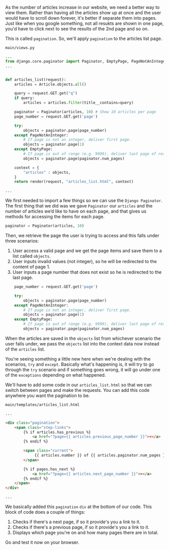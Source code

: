 As the number of articles increase in our website, we need a better way to view them. Rather than having all the articles show up at once and the user would have to scroll down forever, it's better if separate them into pages. Just like when you google something, not all resukts are shown in one page, you'd have to click next to see the results of the 2nd page and so on. 

This is called `pagination`. So, we'll apply `pagination` to the articles list page.

`main/views.py`
```python
...
from django.core.paginator import Paginator, EmptyPage, PageNotAnInteger
...


def articles_list(request):
    articles = Article.objects.all()

    query = request.GET.get("q")
    if query:
        articles = articles.filter(title__contains=query)

    paginator = Paginator(articles, 10) # Show 10 articles per page
	page_number = request.GET.get('page')

	try:
		objects = paginator.page(page_number)
	except PageNotAnInteger:
		# If page is not an integer, deliver first page.
		objects = paginator.page(1)
	except EmptyPage:
		# If page is out of range (e.g. 9999), deliver last page of results.
		objects = paginator.page(paginator.num_pages)

    context = {
        "articles" : objects,
    }
    return render(request, "articles_list.html", context)

...


```

We first needed to import a few things so we can use the `Django Paginator`. The first thing that we did was we gave `Paginator` our `articles` and the number of articles we’d like to have on each page, and that gives us methods for accessing the items for each page. 
```python
paginator = Paginator(articles, 10)
```

Then, we retrieve the page the user is trying to access and this falls under three scenarios:

1. User access a valid page and we get the page items and save them to a list called `objects`.
2. User inputs invalid values (not integer), so he will be redirected to the content of page 1.
3. User inputs a page number that does not exist so he is redirected to the last page.
```python
	page_number = request.GET.get('page')

	try:
		objects = paginator.page(page_number)
	except PageNotAnInteger:
		# If page is not an integer, deliver first page.
		objects = paginator.page(1)
	except EmptyPage:
		# If page is out of range (e.g. 9999), deliver last page of results.
		objects = paginator.page(paginator.num_pages)
```

When the articles are saved in the `objects` list from whichever scenario the user falls under, we pass the `objects` list into the context data now instead of the `articles` list.

You're seeing something a little new here when we're dealing with the scenarios, `try` and `except`. Basically what's happening is, it will try to go through the `try` scenario and if something goes wrong, it will go under one of the `exceptions` depending on what happened.


 We'll have to add some code in our `articles_list.html` so that we can switch between pages and make the requests. You can add this code anywhere you want the pagination to be.

 `main/templates/articles_list.html`

```html
...

<div class="pagination">
    <span class="step-links">
        {% if articles.has_previous %}
            <a href="?page={{ articles.previous_page_number }}"><</a>
        {% endif %}

        <span class="current">
             {{ articles.number }} of {{ articles.paginator.num_pages }}
        </span>

        {% if pages.has_next %}
            <a href="?page={{ articles.next_page_number }}">></a>
        {% endif %}
    </span>
</div>

...
```

We basically added this `pagination` `div` at the bottom of our code. This block of code does a couple of things:

1. Checks if there's a next page, if so it provide's you a link to it.
2. Checks if there's a previous page, if so it provide's you a link to it.
3. Displays which page you're on and how many pages there are in total.

Go and test it now on your browser.